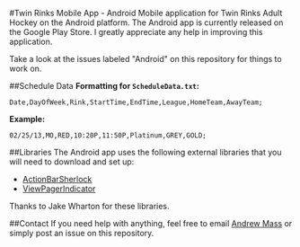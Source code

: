#Twin Rinks Mobile App - Android
Mobile application for Twin Rinks Adult Hockey on the Android platform. The Android app is currently released on the Google Play Store. I greatly appreciate any help in improving this application.

Take a look at the issues labeled "Android" on this repository for things to work on.

##Schedule Data
**Formatting for `ScheduleData.txt`:**

`Date,DayOfWeek,Rink,StartTime,EndTime,League,HomeTeam,AwayTeam;`
  
**Example:**
   
`02/25/13,MO,RED,10:20P,11:50P,Platinum,GREY,GOLD;`

##Libraries
The Android app uses the following external libraries that you will need to download and set up:
- [ActionBarSherlock](http://actionbarsherlock.com/) 
- [ViewPagerIndicator](https://github.com/JakeWharton/Android-ViewPagerIndicator)

Thanks to Jake Wharton for these libraries.

##Contact
If you need help with anything, feel free to email [Andrew Mass](http://www.github.com/themasster12) or simply post an issue on this repository.
